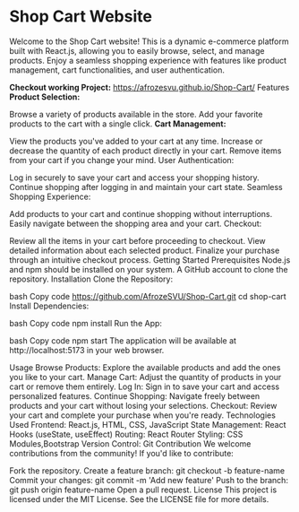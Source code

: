 # Shop Cart Website


Welcome to the Shop Cart website! This is a dynamic e-commerce platform built with React.js, allowing you to easily browse, select, and manage products. Enjoy a seamless shopping experience with features like product management, cart functionalities, and user authentication.

**Checkout working Project:** https://afrozesvu.github.io/Shop-Cart/
Features
**Product Selection:**

Browse a variety of products available in the store.
Add your favorite products to the cart with a single click.
**Cart Management:**

View the products you've added to your cart at any time.
Increase or decrease the quantity of each product directly in your cart.
Remove items from your cart if you change your mind.
User Authentication:

Log in securely to save your cart and access your shopping history.
Continue shopping after logging in and maintain your cart state.
Seamless Shopping Experience:

Add products to your cart and continue shopping without interruptions.
Easily navigate between the shopping area and your cart.
Checkout:

Review all the items in your cart before proceeding to checkout.
View detailed information about each selected product.
Finalize your purchase through an intuitive checkout process.
Getting Started
Prerequisites
Node.js and npm should be installed on your system.
A GitHub account to clone the repository.
Installation
Clone the Repository:

bash
Copy code
https://github.com/AfrozeSVU/Shop-Cart.git
cd shop-cart
Install Dependencies:

bash
Copy code
npm install
Run the App:

bash
Copy code
npm start
The application will be available at http://localhost:5173 in your web browser.

Usage
Browse Products: Explore the available products and add the ones you like to your cart.
Manage Cart: Adjust the quantity of products in your cart or remove them entirely.
Log In: Sign in to save your cart and access personalized features.
Continue Shopping: Navigate freely between products and your cart without losing your selections.
Checkout: Review your cart and complete your purchase when you're ready.
Technologies Used
Frontend: React.js, HTML, CSS, JavaScript
State Management: React Hooks (useState, useEffect)
Routing: React Router
Styling: CSS Modules,Bootstrap
Version Control: Git
Contribution
We welcome contributions from the community! If you'd like to contribute:

Fork the repository.
Create a feature branch: git checkout -b feature-name
Commit your changes: git commit -m 'Add new feature'
Push to the branch: git push origin feature-name
Open a pull request.
License
This project is licensed under the MIT License. See the LICENSE file for more details.
